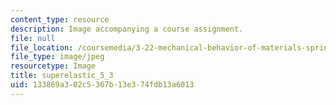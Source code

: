 ```yaml
---
content_type: resource
description: Image accompanying a course assignment.
file: null
file_location: /coursemedia/3-22-mechanical-behavior-of-materials-spring-2008/133869a302c5367b13e374fdb13a6013_superelastic_5_3.jpg
file_type: image/jpeg
resourcetype: Image
title: superelastic_5_3
uid: 133869a3-02c5-367b-13e3-74fdb13a6013
---
```

